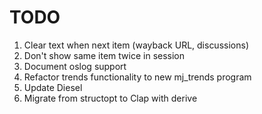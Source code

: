 # TODO

1. Clear text when next item (wayback URL, discussions)
1. Don't show same item twice in session
1. Document oslog support
1. Refactor trends functionality to new mj_trends program
1. Update Diesel
1. Migrate from structopt to Clap with derive
